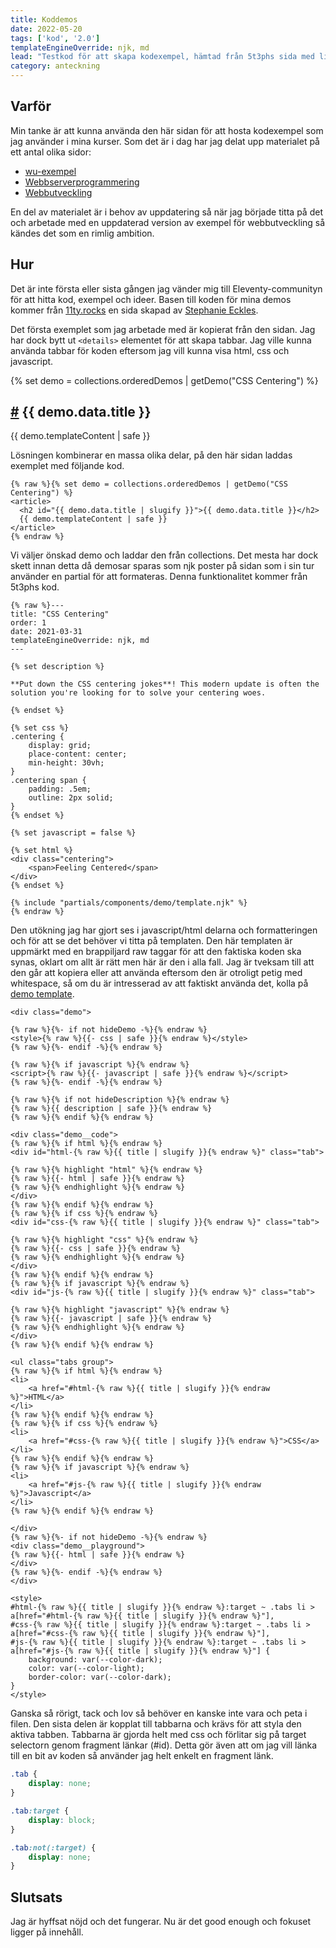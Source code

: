 ```yaml
---
title: Koddemos
date: 2022-05-20
tags: ['kod', '2.0']
templateEngineOverride: njk, md
lead: "Testkod för att skapa kodexempel, hämtad från 5t3phs sida med lite variation för att kunna visa annan kod är css."
category: anteckning
---
```


## Varför

Min tanke är att kunna använda den här sidan för att hosta kodexempel som jag använder i mina kurser. Som det är i dag har jag delat upp materialet på ett antal olika sidor:
* [wu-exempel](https://jensnti.github.io/wu-exempel/)
* [Webbserverprogrammering](https://jens-andreasson.gitbook.io/webbserverprogrammering/)
* [Webbutveckling](https://jens-andreasson.gitbook.io/webbutveckling/)

En del av materialet är i behov av uppdatering så när jag började titta på det och 
arbetade med en uppdaterad version av exempel för webbutveckling så kändes det som
en rimlig ambition. 

## Hur

Det är inte första eller sista gången jag vänder mig till Eleventy-communityn för  att hitta kod, exempel och ideer. Basen till koden för mina demos kommer från [11ty.rocks](https://11ty.rocks/posts/eleventy-templating-static-code-demos/) en sida skapad av [Stephanie Eckles](https://twitter.com/5t3ph).

Det första exemplet som jag arbetade med är kopierat från den sidan. Jag har dock bytt ut ```<details>``` elementet för att skapa tabbar. Jag ville kunna använda tabbar för koden eftersom jag vill kunna visa html, css och javascript.

{% set demo = collections.orderedDemos | getDemo("CSS Centering") %}
<article>
    <h2 id="{{ demo.data.title | slugify }}">
        <a class="header-anchor" href="#{{ demo.data.title | slugify }}">
            <span aria-hidden="true">#</span></a> {{ demo.data.title }}
    </h2>
  {{ demo.templateContent | safe }}
</article>

Lösningen kombinerar en massa olika delar, på den här sidan laddas exemplet med följande kod.

```twig
{% raw %}{% set demo = collections.orderedDemos | getDemo("CSS Centering") %}
<article>
  <h2 id="{{ demo.data.title | slugify }}">{{ demo.data.title }}</h2>
  {{ demo.templateContent | safe }}
</article>
{% endraw %}
```

Vi väljer önskad demo och laddar den från collections. Det mesta har dock skett innan detta då demosar sparas som njk poster på sidan som i sin tur använder en partial för att formateras. Denna funktionalitet kommer från 5t3phs kod.

```twig
{% raw %}---
title: "CSS Centering"
order: 1
date: 2021-03-31
templateEngineOverride: njk, md
---

{% set description %}

**Put down the CSS centering jokes**! This modern update is often the solution you're looking for to solve your centering woes.

{% endset %}

{% set css %}
.centering {
    display: grid;
    place-content: center;
    min-height: 30vh;
}
.centering span {
    padding: .5em;
    outline: 2px solid;
}
{% endset %}

{% set javascript = false %}

{% set html %}
<div class="centering">
    <span>Feeling Centered</span>
</div>
{% endset %}

{% include "partials/components/demo/template.njk" %}
{% endraw %}
```

Den utökning jag har gjort ses i javascript/html delarna och formatteringen och för  att se det behöver vi titta på templaten. Den här templaten är uppmärkt med en brappiljard raw taggar för att den faktiska koden ska synas, oklart om allt är rätt men här är den i alla fall. Jag är tveksam till att den går att kopiera eller att använda eftersom den är otroligt petig med whitespace, så om du är intresserad av att faktiskt använda det, kolla på [demo template](https://github.com/jensnti/jensa.xyz/tree/main/src/_includes/partials/components/demo/template.njk).

```twig
<div class="demo">

{% raw %}{%- if not hideDemo -%}{% endraw %}
<style>{% raw %}{{- css | safe }}{% endraw %}</style>
{% raw %}{%- endif -%}{% endraw %}

{% raw %}{% if javascript %}{% endraw %}
<script>{% raw %}{{- javascript | safe }}{% endraw %}</script>
{% raw %}{%- endif -%}{% endraw %}

{% raw %}{% if not hideDescription %}{% endraw %}
{% raw %}{{ description | safe }}{% endraw %}
{% raw %}{% endif %}{% endraw %}

<div class="demo__code">
{% raw %}{% if html %}{% endraw %}
<div id="html-{% raw %}{{ title | slugify }}{% endraw %}" class="tab">

{% raw %}{% highlight "html" %}{% endraw %}
{% raw %}{{- html | safe }}{% endraw %}
{% raw %}{% endhighlight %}{% endraw %}
</div>
{% raw %}{% endif %}{% endraw %}
{% raw %}{% if css %}{% endraw %}
<div id="css-{% raw %}{{ title | slugify }}{% endraw %}" class="tab">

{% raw %}{% highlight "css" %}{% endraw %}
{% raw %}{{- css | safe }}{% endraw %}
{% raw %}{% endhighlight %}{% endraw %}
</div>
{% raw %}{% endif %}{% endraw %}
{% raw %}{% if javascript %}{% endraw %}
<div id="js-{% raw %}{{ title | slugify }}{% endraw %}" class="tab">

{% raw %}{% highlight "javascript" %}{% endraw %}
{% raw %}{{- javascript | safe }}{% endraw %}
{% raw %}{% endhighlight %}{% endraw %}
</div>
{% raw %}{% endif %}{% endraw %}

<ul class="tabs group">
{% raw %}{% if html %}{% endraw %}
<li>
    <a href="#html-{% raw %}{{ title | slugify }}{% endraw %}">HTML</a>
</li>
{% raw %}{% endif %}{% endraw %}
{% raw %}{% if css %}{% endraw %}
<li>
    <a href="#css-{% raw %}{{ title | slugify }}{% endraw %}">CSS</a>
</li>
{% raw %}{% endif %}{% endraw %}
{% raw %}{% if javascript %}{% endraw %}
<li>
    <a href="#js-{% raw %}{{ title | slugify }}{% endraw %}">Javascript</a>
</li>
{% raw %}{% endif %}{% endraw %}

</div>
{% raw %}{%- if not hideDemo -%}{% endraw %}
<div class="demo__playground">
{% raw %}{{- html | safe }}{% endraw %}
</div>
{% raw %}{%- endif -%}{% endraw %}
</div>

<style>
#html-{% raw %}{{ title | slugify }}{% endraw %}:target ~ .tabs li > a[href="#html-{% raw %}{{ title | slugify }}{% endraw %}"],
#css-{% raw %}{{ title | slugify }}{% endraw %}:target ~ .tabs li > a[href="#css-{% raw %}{{ title | slugify }}{% endraw %}"],
#js-{% raw %}{{ title | slugify }}{% endraw %}:target ~ .tabs li > a[href="#js-{% raw %}{{ title | slugify }}{% endraw %}"] {
    background: var(--color-dark);
    color: var(--color-light);
    border-color: var(--color-dark);
}
</style>
```

Ganska så rörigt, tack och lov så behöver en kanske inte vara och peta i filen. Den sista delen är kopplat till tabbarna och krävs för att styla den aktiva tabben. Tabbarna är gjorda helt med css och förlitar sig på target selectorn genom fragment länkar (#id). Detta gör även att om jag vill länka till en bit av koden så använder jag helt enkelt en fragment länk.

```css
.tab {
    display: none;
}

.tab:target {
    display: block;
}

.tab:not(:target) {
    display: none;
}
```

## Slutsats

Jag är hyffsat nöjd och det fungerar. Nu är det good enough och fokuset ligger på innehåll.